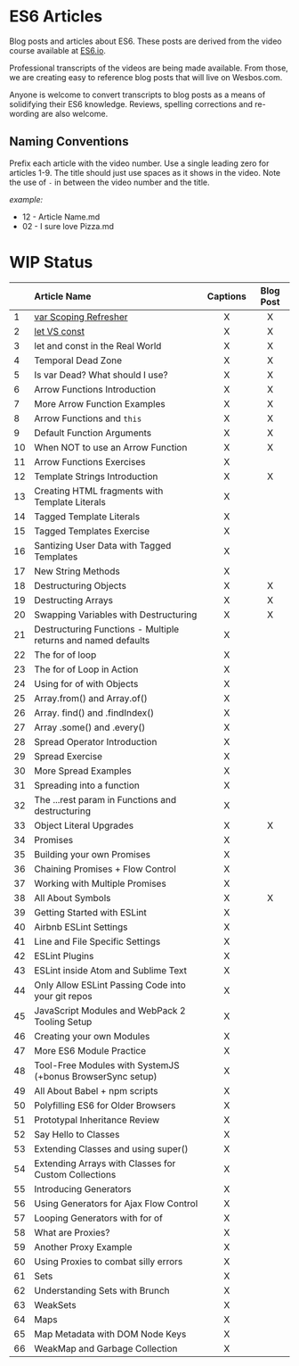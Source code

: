 # ES6 Articles

Blog posts and articles about ES6. These posts are derived from the video course available at [ES6.io](https://ES6.io).

Professional transcripts of the videos are being made available. From those, we are creating easy to reference blog posts that will live on Wesbos.com.

Anyone is welcome to convert transcripts to blog posts as a means of solidifying their ES6 knowledge. Reviews, spelling corrections and re-wording are also welcome.

## Naming Conventions

Prefix each article with the video number. Use a single leading zero for articles 1-9. The title should just use spaces as it shows in the video. Note the use of ` - ` in between the video number and the title.

_example:_

- 12 - Article Name.md
- 02 - I sure love Pizza.md


# WIP Status

|  | Article Name   |      Captions       |  Blog Post |
|----------|:-------------|:------:|:------:|
| 1 | [var Scoping Refresher](http://wesbos.com/javascript-scoping/) | X | X |
| 2 | [let VS const](http://wesbos.com/let-vs-const/) | X | X |
| 3 | let and const in the Real World | X | X |
| 4 | Temporal Dead Zone | X | X |
| 5 | Is var Dead? What should I use? | X | X |
| 6 | Arrow Functions Introduction | X | X |
| 7 | More Arrow Function Examples | X | X |
| 8 | Arrow Functions and `this` | X | X |
| 9 | Default Function Arguments | X | X |
| 10 | When NOT to use an Arrow Function | X | X |
| 11 | Arrow Functions Exercises | X | |
| 12 | Template Strings Introduction | X | X |
| 13 | Creating HTML fragments with Template Literals | X | |
| 14 | Tagged Template Literals | X | |
| 15 | Tagged Templates Exercise | X | |
| 16 | Santizing User Data with Tagged Templates | X | |
| 17 | New String Methods | X | |
| 18 | Destructuring Objects | X | X |
| 19 | Destructing Arrays | X | X |
| 20 | Swapping Variables with Destructuring | X | X |
| 21 | Destructuring Functions - Multiple returns and named defaults | X | |
| 22 | The for of loop | X | |
| 23 | The for of Loop in Action | X | |
| 24 | Using for of with Objects | X | |
| 25 | Array.from() and Array.of() | X | |
| 26 | Array. find() and .findIndex() | X | |
| 27 | Array .some() and .every() | X | |
| 28 | Spread Operator Introduction | X | |
| 29 | Spread Exercise | X | |
| 30 | More Spread Examples | X | |
| 31 | Spreading into a function | X | |
| 32 | The ...rest param in Functions and destructuring | X | |
| 33 | Object Literal Upgrades | X | X |
| 34 | Promises | X | |
| 35 | Building your own Promises | X | |
| 36 | Chaining Promises + Flow Control | X | |
| 37 | Working with Multiple Promises | X | |
| 38 | All About Symbols | X | X |
| 39 | Getting Started with ESLint | X | |
| 40 | Airbnb ESLint Settings | X | |
| 41 | Line and File Specific Settings | X | |
| 42 | ESLint Plugins | X | |
| 43 | ESLint inside Atom and Sublime Text | X | |
| 44 | Only Allow ESLint Passing Code into your git repos | X | |
| 45 | JavaScript Modules and WebPack 2 Tooling Setup | X | |
| 46 | Creating your own Modules | X | |
| 47 | More ES6 Module Practice | X | |
| 48 | Tool-Free Modules with SystemJS (+bonus BrowserSync setup) | X | |
| 49 | All About Babel + npm scripts | X | |
| 50 | Polyfilling ES6 for Older Browsers | X | |
| 51 | Prototypal Inheritance Review | X | |
| 52 | Say Hello to Classes | X | |
| 53 | Extending Classes and using super() | X | |
| 54 | Extending Arrays with Classes for Custom Collections | X | |
| 55 | Introducing Generators | X | |
| 56 | Using Generators for Ajax Flow Control | X | |
| 57 | Looping Generators with for of | X | |
| 58 | What are Proxies? | X | |
| 59 | Another Proxy Example | X | |
| 60 | Using Proxies to combat silly errors | X | |
| 61 | Sets | X | |
| 62 | Understanding Sets with Brunch | X | |
| 63 | WeakSets | X | |
| 64 | Maps | X | |
| 65 | Map Metadata with DOM Node Keys | X | |
| 66 | WeakMap and Garbage Collection | X | |
